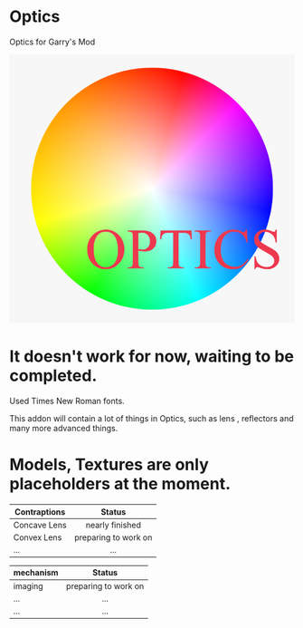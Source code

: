 # Optics
Optics for Garry's Mod

![picture01](/template-logo.png "simple logo")

# It doesn't work for now, waiting to be completed.

Used Times New Roman fonts.

This addon will contain a lot of things in Optics, such as lens , reflectors and many more advanced things.

# Models, Textures are only placeholders at the moment.

Contraptions|Status
------------|:-------------------:
Concave Lens|nearly finished
Convex Lens |preparing to work on
...         |...

mechanism|Status
------------|:-------------------:
imaging     |preparing to work on
...         |...
...         |...
